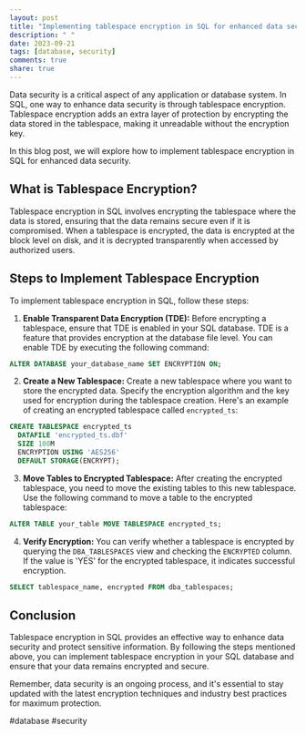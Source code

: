```yaml
---
layout: post
title: "Implementing tablespace encryption in SQL for enhanced data security"
description: " "
date: 2023-09-21
tags: [database, security]
comments: true
share: true
---
```


Data security is a critical aspect of any application or database system. In SQL, one way to enhance data security is through tablespace encryption. Tablespace encryption adds an extra layer of protection by encrypting the data stored in the tablespace, making it unreadable without the encryption key.

In this blog post, we will explore how to implement tablespace encryption in SQL for enhanced data security.

## What is Tablespace Encryption?

Tablespace encryption in SQL involves encrypting the tablespace where the data is stored, ensuring that the data remains secure even if it is compromised. When a tablespace is encrypted, the data is encrypted at the block level on disk, and it is decrypted transparently when accessed by authorized users.

## Steps to Implement Tablespace Encryption

To implement tablespace encryption in SQL, follow these steps:

1. **Enable Transparent Data Encryption (TDE):** Before encrypting a tablespace, ensure that TDE is enabled in your SQL database. TDE is a feature that provides encryption at the database file level. You can enable TDE by executing the following command:

```sql
ALTER DATABASE your_database_name SET ENCRYPTION ON;
```

2. **Create a New Tablespace:** Create a new tablespace where you want to store the encrypted data. Specify the encryption algorithm and the key used for encryption during the tablespace creation. Here's an example of creating an encrypted tablespace called `encrypted_ts`:

```sql
CREATE TABLESPACE encrypted_ts
  DATAFILE 'encrypted_ts.dbf'
  SIZE 100M
  ENCRYPTION USING 'AES256'
  DEFAULT STORAGE(ENCRYPT);
```

3. **Move Tables to Encrypted Tablespace:** After creating the encrypted tablespace, you need to move the existing tables to this new tablespace. Use the following command to move a table to the encrypted tablespace:

```sql
ALTER TABLE your_table MOVE TABLESPACE encrypted_ts;
```

4. **Verify Encryption:** You can verify whether a tablespace is encrypted by querying the `DBA_TABLESPACES` view and checking the `ENCRYPTED` column. If the value is 'YES' for the encrypted tablespace, it indicates successful encryption.

```sql
SELECT tablespace_name, encrypted FROM dba_tablespaces;
```

## Conclusion

Tablespace encryption in SQL provides an effective way to enhance data security and protect sensitive information. By following the steps mentioned above, you can implement tablespace encryption in your SQL database and ensure that your data remains encrypted and secure.

Remember, data security is an ongoing process, and it's essential to stay updated with the latest encryption techniques and industry best practices for maximum protection.

#database #security